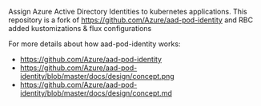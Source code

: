 Assign Azure Active Directory Identities to kubernetes applications. This repository is a fork of https://github.com/Azure/aad-pod-identity and RBC added kustomizations & flux configurations

For more details about how aad-pod-identity works:
* https://github.com/Azure/aad-pod-identity
* https://github.com/Azure/aad-pod-identity/blob/master/docs/design/concept.png
* https://github.com/Azure/aad-pod-identity/blob/master/docs/design/concept.md
